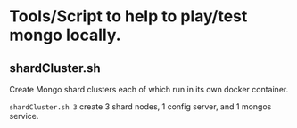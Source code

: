 # Tools/Script to help to play/test mongo locally. 

## shardCluster.sh
Create Mongo shard clusters each of which run in its own docker container. 

`shardCluster.sh 3` create 3 shard nodes, 1 config server, and 1 mongos service. 
